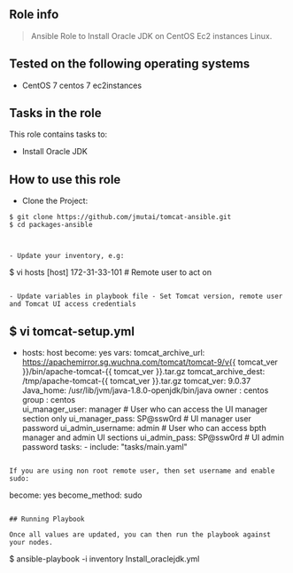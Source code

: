 ## Role info

> Ansible Role to Install Oracle JDK on CentOS Ec2 instances Linux.


## Tested on the following operating systems

- CentOS 7
centos 7 ec2instances

## Tasks in the role

This role contains tasks to:

- Install Oracle JDK

## How to use this role

- Clone the Project:

```
$ git clone https://github.com/jmutai/tomcat-ansible.git
$ cd packages-ansible



- Update your inventory, e.g:

```
$ vi hosts
[host]
172-31-33-101      # Remote user to act on
```

- Update variables in playbook file - Set Tomcat version, remote user and Tomcat UI access credentials

```
$ vi tomcat-setup.yml
---
- hosts: host
  become: yes
  vars:
    tomcat_archive_url: https://apachemirror.sg.wuchna.com/tomcat/tomcat-9/v{{ tomcat_ver }}/bin/apache-tomcat-{{ tomcat_ver }}.tar.gz
    tomcat_archive_dest: /tmp/apache-tomcat-{{ tomcat_ver }}.tar.gz
    tomcat_ver: 9.0.37
    Java_home: /usr/lib/jvm/java-1.8.0-openjdk/bin/java
    owner : centos
    group : centos   
    ui_manager_user: manager                    # User who can access the UI manager section only
    ui_manager_pass: SP@ssw0rd      # UI manager user password
    ui_admin_username: admin                    # User who can access bpth manager and admin UI sections
    ui_admin_pass: SP@ssw0rd          # UI admin password
  tasks:
      - include: "tasks/main.yaml"
```

If you are using non root remote user, then set username and enable sudo:

```
become: yes
become_method: sudo
```

## Running Playbook

Once all values are updated, you can then run the playbook against your nodes.

```
$ ansible-playbook -i inventory Install_oraclejdk.yml
